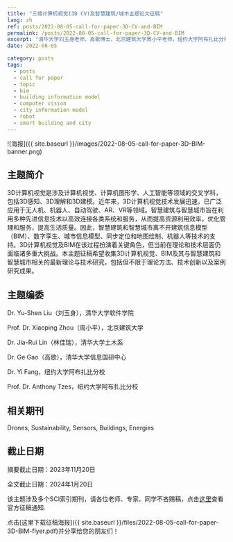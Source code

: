 ```yaml
---
title: "三维计算机视觉(3D CV)及智慧建筑/城市主题论文征稿"
lang: zh
ref: posts/2022-08-05-call-for-paper-3D-CV-and-BIM
permalink: /posts/2022-08-05-call-for-paper-3D-CV-and-BIM
excerpt: "清华大学刘玉身老师、高歌博士，北京建筑大学周小平老师，纽约大学阿布扎比分校Yi Fang老师、Anthony Tzes老师以及本人，共同组织了一期关于三维计算机视觉及智慧建筑/城市的主题征稿，覆盖Drones，Sustainability，Sensors，Buildings，Energies等多个SCI索引期刊，截稿日期2024年1月20日，欢迎赐稿"
date: 2022-08-05

category: posts
tags:
  - posts
  - call for paper
  - topic
  - bim
  - building information model
  - computer vision
  - city information model
  - robot
  - smart building and city
---
```


![海报]({{ site.baseurl }}/images/2022-08-05-call-for-paper-3D-BIM-banner.png)

## 主题简介

3D计算机视觉是涉及计算机视觉、计算机图形学、人工智能等领域的交叉学科，包括3D感知、3D理解和3D建模。近年来，3D计算机视觉技术发展迅速，已广泛应用于无人机、机器人、自动驾驶、AR、VR等领域。智慧建筑与智慧城市旨在利用多种先进信息技术以高效连接各类系统和服务，从而提高资源利用效率，优化管理和服务，提高生活质量。因此，智慧建筑和智慧城市离不开建筑信息模型（BIM）、数字孪生、城市信息模型、同步定位和地图绘制、机器人等技术的支持。3D计算机视觉及BIM在该过程扮演着关键角色，但当前在理论和技术层面仍面临诸多重大挑战。本主题征稿希望收集3D计算机视觉、BIM及其与智慧建筑和智慧城市相关的最新理论与技术研究，包括但不限于理论方法、技术创新以及案例研究成果。

## 主题编委
Dr. Yu-Shen Liu（刘玉身），清华大学软件学院

Prof. Dr. Xiaoping Zhou（周小平），北京建筑大学

Dr. Jia-Rui Lin（林佳瑞），清华大学土木系

Dr. Ge Gao（高歌），清华大学信息国研中心

Dr. Yi Fang，纽约大学阿布扎比分校

Prof. Dr. Anthony Tzes，纽约大学阿布扎比分校

## 相关期刊
Drones, Sustainability, Sensors, Buildings, Energies

## 截止日期
摘要截止日期：2023年11月20日

全文截止日期：2024年1月20日


该主题涉及多个SCI索引期刊，请各位老师、专家、同学不吝赐稿，点击[这里](https://www.mdpi.com/topics/3D_BIM)查看官方征稿通知.

点击[这里下载征稿海报]({{ site.baseurl }}/files/2022-08-05-call-for-paper-3D-BIM-flyer.pdf)并分享给您的朋友们！